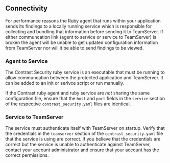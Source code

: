 <!--
title: "Troubleshooting Connectivity to TeamServer"
description: "Notes on Communication between Application and Service and between Service and TeamServer"
tags: "ruby on rails connectivitiy agent service teamserver"
-->

## Connectivity

For performance reasons the Ruby agent that runs within your application sends its findings to a locally running service which is responsible for collecting and bundling that information before sending it to TeamServer. If either communcation link (agent to service or service to TeamServer) is broken the agent will be unable to get updated configuration information from TeamServer nor will it be able to send findings to be viewed.

### Agent to Service

The Contrast Security ruby service is an executable that must be running to allow communcation between the protected application and TeamServer. It can be added to an init or serivce script or run manually.

If the Contrast ruby agent and ruby service are *not* sharing the same configuration file, ensure that the `host` and `port` fields in the `service` section of the respective `contrast_security.yaml` files are identical. 

### Service to TeamServer

The service must authenticate itself with TeamServer on startup. Verify that the credentials in the `teamserver` section of the `contrast_security.yaml` file that the service is using are correct.  If you believe that the credentials are correct but the service is unable to authenticate against TeamServer, contact your account administrator and ensure that your account has the correct permissions.


